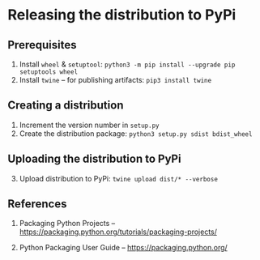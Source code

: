 # Releasing the distribution to PyPi

## Prerequisites
1. Install `wheel` & `setuptool`:
`python3 -m pip install --upgrade pip setuptools wheel`
2. Install `twine` – for publishing artifacts:
`pip3 install twine`

## Creating a distribution
1. Increment the version number in `setup.py`
2. Create the distribution package:
`python3 setup.py sdist bdist_wheel`

## Uploading the distribution to PyPi 
3. Upload distribution to PyPi:
`twine upload dist/* --verbose`

## References
1. Packaging Python Projects –  
https://packaging.python.org/tutorials/packaging-projects/

2. Python Packaging User Guide – 
https://packaging.python.org/
